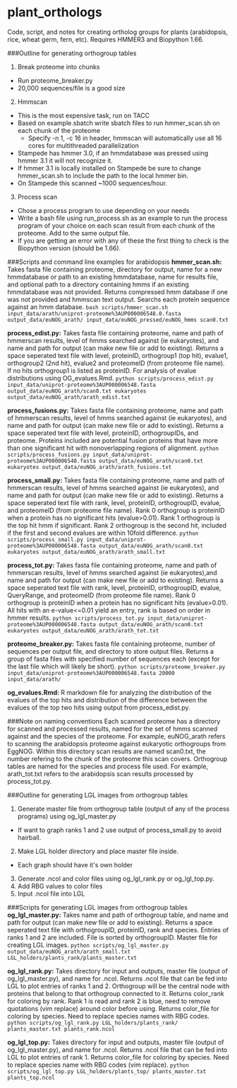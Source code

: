 # plant_orthologs
Code, script, and notes for creating ortholog groups for plants (arabidopsis, rice, wheat germ, fern, etc). Requires HMMER3 and Biopython 1.66.

###Outline for generating orthogroup tables
1. Break proteome into chunks
  * Run proteome_breaker.py
  * 20,000 sequences/file is a good size
2. Hmmscan
  * This is the most expensive task, run on TACC
  * Based on example.sbatch write sbatch files to run hmmer_scan.sh on each chunk of the proteome
    * Specify -n 1, -c 16 in header, hmmscan will automatically use all 16 cores for multithreaded parallelization
  * Stampede has hmmer 3.0, if an hmmdatabase was pressed using hmmer 3.1 it will not recognize it.
  * If hmmer 3.1 is locally installed on Stampede be sure to change hmmer_scan.sh to include the path to the local hmmer bin.
  * On Stampede this scanned ~1000 sequences/hour. 
3. Process scan
  * Chose a process program to use depending on your needs
  * Write a bash file using run_process.sh as an example to run the process program of your choice on each scan result from each chunk of the proteome. Add to the same output file.
  * If you are getting an error with any of these the first thing to check is the Biopython version (should be 1.66). 
	
###Scripts and command line examples for arabidopsis
**hmmer_scan.sh:** Takes fasta file containing proteome, directory for output, name for a new hmmdatabase or path to an existing hmmdatabase, name for results file, and optional path to a directory containing hmms if an existing hmmdatabase was not provided. Returns compressed hmm database if one was not provided and hmmscan text output. Searchs each protein sequence against an hmm database.
  `bash scripts/hmmer_scan.sh input_data/arath/uniprot-proteome%3AUP000006548.0.fasta output_data/euNOG_arath/ input_data/euNOG_pressed/euNOG_hmms scan0.txt`

**process_edist.py:** Takes fasta file containing proteome, name and path of hmmerscan results, level of hmms searched against (ie eukaryotes), and name and path for output (can make new file or add to existing). Returns a space seperated text file with level, proteinID, orthogroup1 (top hit), evalue1, orthogroup2 (2nd hit), evalue2 and proteomeID (from proteome file name). If no hits orthogroup1 is listed as proteinID. For analysis of evalue distributions using OG_evalues.Rmd.
  `python scripts/process_edist.py input_data/uniprot-proteome%3AUP000006548.fasta output_data/euNOG_arath/scan0.txt eukaryotes output_data/euNOG_arath/arath_edist.txt`

**process_fusions.py:** Takes fasta file containing proteome, name and path of hmmerscan results, level of hmms searched against (ie eukaryotes), and name and path for output (can make new file or add to existing). Returns a space seperated text file with level, proteinID, orthogroupIDs, and proteome. Proteins included are potential fusion proteins that have more than one significant hit with nonoverlapping regions of alignment.
  `python scripts/process_fusions.py input_data/uniprot-proteome%3AUP000006548.fasta output_data/euNOG_arath/scan0.txt eukaryotes output_data/euNOG_arath/arath_fusions.txt`

**process_small.py:** Takes fasta file containing proteome, name and path of hmmerscan results, level of hmms searched against (ie eukaryotes), and name and path for output (can make new file or add to existing). Returns a space seperated text file with rank, level, proteinID, orthogroupID, evalue, and proteomeID (from proteome file name). Rank 0 orthogroup is proteinID when a protein has no significant hits (evalue>0.01). Rank 1 orthogroup is the top hit hmm if significant. Rank 2 orthogroup is the second hit, included if the first and second evalues are within 10fold difference.
  `python scripts/process_small.py input_data/uniprot-proteome%3AUP000006548.fasta output_data/euNOG_arath/scan0.txt eukaryotes output_data/euNOG_arath/arath_small.txt`

**process_tot.py:** Takes fasta file containing proteome, name and path of hmmerscan results, level of hmms searched against (ie eukaryotes),and name and path for output (can make new file or add to existing). Returns a space seperated text file with rank, level, proteinID, orthogroupID, evalue, QueryRange, and proteomeID (from proteome file name). Rank 0 orthogroup is proteinID when a protein has no significant hits (evalue>0.01). All hits with an e-value<=0.01 yield an entry, rank is based on order in hmmer results.
  `python scripts/process_tot.py input_data/uniprot-proteome%3AUP000006548.fasta output_data/euNOG_arath/scan0.txt eukaryotes output_data/euNOG_arath/arath_tot.txt`

**proteome_breaker.py:** Takes fasta file containing proteome, number of sequences per output file, and directory to store output files. Returns a group of fasta files with specified number of sequences each (except for the last file which will likely be short).
  `python scripts/proteome_breaker.py input_data/uniprot-proteome%3AUP000006548.fasta 20000 input_data/arath/`

**og_evalues.Rmd:** R markdown file for analyzing the distribution of the evalues of the top hits and distribution of the difference between the evalues of the top two hits using output from process_edist.py. 

###Note on naming conventions
Each scanned proteome has a directory for scanned and processed results, named for the set of hmms scanned against and the species of the proteome. For example, euNOG_arath refers to scanning the arabidopsis proteome against eukaryotic orthogroups from EggNOG. Within this directory scan results are named scan0.txt, the number refering to the chunk of the proteome this scan covers. Orthogroup tables are named for the species and process file used. For example, arath_tot.txt refers to the arabidopsis scan results processed by process_tot.py.  

###Outline for generating LGL images from orthogroup tables
1. Generate master file from orthogroup table (output of any of the process programs) using og_lgl_master.py
  * If want to graph ranks 1 and 2 use output of process_small.py to avoid hairball.
2. Make LGL holder directory and place master file inside.
  * Each graph should have it's own holder
3. Generate .ncol and color files using og_lgl_rank.py or og_lgl_top.py.
4. Add RBG values to color files
5. Input .ncol file into LGL  

###Scripts for generating LGL images from orthogroup tables
**og_lgl_master.py:** Takes name and path of orthogroup table, and name and path for output (can make new file or add to existing). Returns a space seperated text file with orthogroupID, proteinID, rank and species. Entries of ranks 1 and 2 are included. File is sorted by orthogroupID. Master file for creating LGL images.
  `python scripts/og_lgl_master.py output_data/euNOG_arath/arath_small.txt LGL_holders/plants_rank/plants_master.txt`

**og_lgl_rank.py:** Takes directory for input and outputs, master file (output of og_lgl_master.py), and name for .ncol. Returns .ncol file that can be fed into LGL to plot entries of ranks 1 and 2. Orthogroup will be the central node with proteins that belong to that orthogroup connected to it. Returns color_rank for coloring by rank. Rank 1 is read and rank 2 is blue, need to remove quotations (vim replace) around color before using. Returns color_file for coloring by species. Need to replace species names with RBG codes.
  `python scripts/og_lgl_rank.py LGL_holders/plants_rank/ plants_master.txt plants_rank.ncol`

**og_lgl_top.py:** Takes directory for input and outputs, master file (output of og_lgl_master.py), and name for .ncol. Returns .ncol file that can be fed into LGL to plot entries of rank 1. Returns color_file for coloring by species. Need to replace species name with RBG codes (vim replace). 
  `python scripts/og_lgl_top.py LGL_holders/plants_top/ plants_master.txt plants_top.ncol`
 
